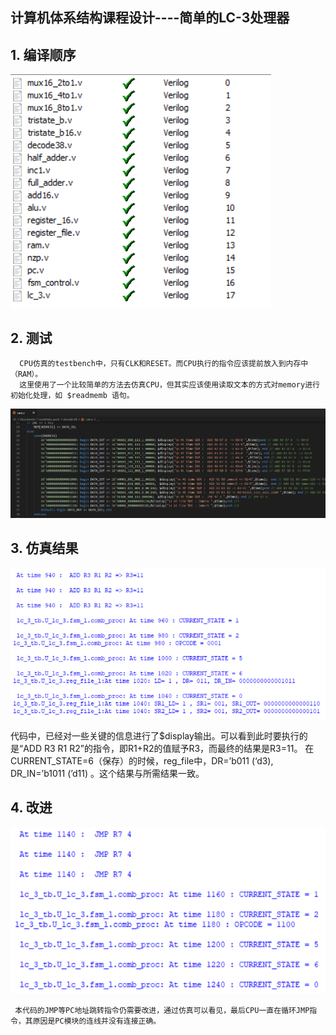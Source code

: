 ##  计算机体系结构课程设计----简单的LC-3处理器



## 1. 编译顺序
   ![Image text](https://github.com/lslxcode/LC-3-master-verilog/blob/master/img/%E7%BC%96%E8%AF%91%E9%A1%BA%E5%BA%8F.png)  
      
## 2. 测试
      CPU仿真的testbench中，只有CLK和RESET。而CPU执行的指令应该提前放入到内存中（RAM）。
      这里使用了一个比较简单的方法去仿真CPU，但其实应该使用读取文本的方式对memory进行初始化处理，如 $readmemb 语句。
      
   ![Image text](https://github.com/lslxcode/LC-3-master-verilog/blob/master/img/%E6%B5%8B%E8%AF%95.png)

## 3. 仿真结果

   ![Image text](https://github.com/lslxcode/LC-3-master-verilog/blob/master/img/%E4%BB%BF%E7%9C%9F.png)
   
   代码中，已经对一些关键的信息进行了$display输出。可以看到此时要执行的是“ADD R3 R1 R2”的指令，即R1+R2的值赋予R3，而最终的结果是R3=11。
   在CURRENT_STATE=6（保存）的时候，reg_file中，DR=’b011 (‘d3),  DR_IN=’b1011 (’d11) 。这个结果与所需结果一致。
   
## 4. 改进

   ![Image text](https://github.com/lslxcode/LC-3-master-verilog/blob/master/img/%E6%94%B9%E8%BF%9B.png)
     
     本代码的JMP等PC地址跳转指令仍需要改进，通过仿真可以看见，最后CPU一直在循环JMP指令，其原因是PC模块的连线并没有连接正确。
     
   
